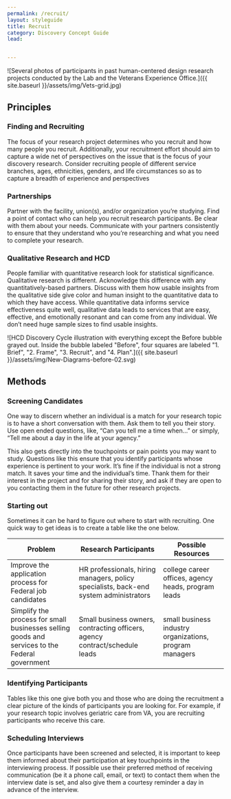 ```yaml
---
permalink: /recruit/
layout: styleguide
title: Recruit
category: Discovery Concept Guide
lead:


---
```


![Several photos of participants in past human-centered design research projects conducted by the Lab and the Veterans Experience Office.]({{ site.baseurl }}/assets/img/Vets-grid.jpg)

## Principles

### Finding and Recruiting

The focus of your research project determines who you recruit and how many people you recruit. Additionally, your recruitment effort should aim to capture a wide net of perspectives on the issue that is the focus of your discovery research. Consider recruiting people of different service branches, ages, ethnicities, genders, and life circumstances so as to capture a breadth of experience and perspectives

### Partnerships

Partner with the facility, union(s), and/or organization you’re studying. Find a point of contact who can help you recruit research participants. Be clear with them about your needs. Communicate with your partners consistently to ensure that they understand who you’re researching and what you need to complete your research.

### Qualitative Research and HCD

People familiar with quantitative research look for statistical significance. Qualitative research is different. Acknowledge this difference with any quantitatively-based partners. Discuss with them how usable insights from the qualitative side give color and human insight to the quantitative data to which they have access. While quantitative data informs service effectiveness quite well, qualitative data leads to services that are easy, effective, and emotionally resonant and can come from any individual. We don’t need huge sample sizes to find usable insights.

![HCD Discovery Cycle illustration with everything except the Before bubble grayed out. Inside the bubble labeled "Before", four squares are labeled "1. Brief", "2. Frame", "3. Recruit", and "4. Plan".]({{ site.baseurl }}/assets/img/New-Diagrams-before-02.svg)

## Methods

### Screening Candidates

One way to discern whether an individual is a match for your research topic is to have a short conversation with them. Ask them to tell you their story. Use open ended questions, like, “Can you tell me a time when...” or simply, “Tell me about a day in the life at your agency.”

This also gets directly into the touchpoints or pain points you may want to study. Questions like this ensure that you identify participants whose experience is pertinent to your work. It’s fine if the individual is not a strong match. It saves your time and the individual’s time. Thank them for their interest in the project and for sharing their story, and ask if they are open to you contacting them in the future for other research projects.

### Starting out

Sometimes it can be hard to figure out where to start with recruiting. One quick way to get ideas is to create a table like the one below.

| Problem        | Research Participants           | Possible Resources  |
| ------------- | ------------- | ----- |
| Improve the application process for Federal job candidates     | HR professionals, hiring managers, policy specialists, back-end system administrators | college career offices, agency heads, program leads|
| Simplify the process for small businesses selling goods and services to the Federal government      | Small business owners, contracting officers, agency contract/schedule leads      |   small business industry organizations, program managers |


### Identifying Participants

Tables like this one give both you and those who are doing the recruitment a clear picture of the kinds of participants you are looking for. For example, if your research topic involves geriatric care from VA, you are recruiting participants who receive this care.

### Scheduling Interviews

Once participants have been screened and selected, it is important to keep them informed about their participation at key touchpoints in the interviewing process. If possible use their preferred method of receiving communication (be it a phone call, email, or text) to contact them when the interview date is set, and also give them a courtesy reminder a day in advance of the interview.
